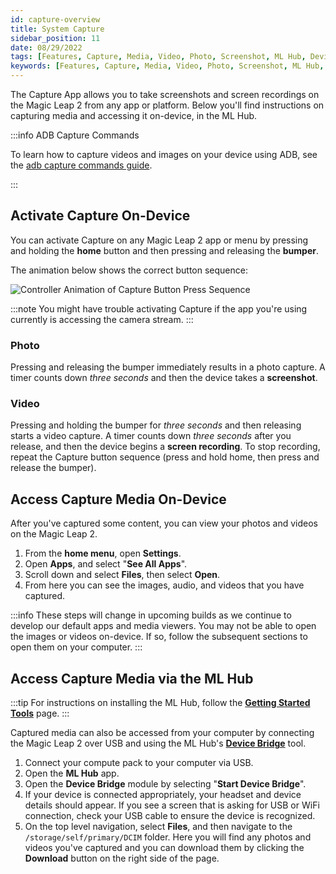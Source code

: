 ```yaml
---
id: capture-overview
title: System Capture
sidebar_position: 11
date: 08/29/2022
tags: [Features, Capture, Media, Video, Photo, Screenshot, ML Hub, Device Bridge, ADB]
keywords: [Features, Capture, Media, Video, Photo, Screenshot, ML Hub, Device Bridge, Recorder, Record]
---
```


The Capture App allows you to take screenshots and screen recordings on the Magic Leap 2 from any app or platform. Below you'll find instructions on capturing media and accessing it on-device, in the ML Hub.

:::info ADB Capture Commands

To learn how to capture videos and images on your device using ADB, see the [adb capture commands guide](/docs/guides/developer-tools/android-debug-bridge/android-capture-commands.md).

:::

## Activate Capture On-Device

You can activate Capture on any Magic Leap 2 app or menu by pressing and holding the **home** button and then pressing and releasing the **bumper**.

The animation below shows the correct button sequence:

![Controller Animation of Capture Button Press Sequence](/img/features/capture-controller.gif)

:::note
You might have trouble activating Capture if the app you're using currently is accessing the camera stream.
:::

### Photo

Pressing and releasing the bumper immediately results in a photo capture. A timer counts down *three seconds* and then the device takes a **screenshot**.

### Video

Pressing and holding the bumper for *three seconds* and then releasing starts a video capture. A timer counts down *three seconds* after you release, and then the device begins a **screen recording**. To stop recording, repeat the Capture button sequence (press and hold home, then press and release the bumper).

## Access Capture Media On-Device

After you've captured some content, you can view your photos and videos on the Magic Leap 2.

1. From the **home menu**, open **Settings**.
2. Open **Apps**, and select "**See All Apps**".
3. Scroll down and select **Files**, then select **Open**.
4. From here you can see the images, audio, and videos that you have captured.

:::info
These steps will change in upcoming builds as we continue to develop our default apps and media viewers. You may not be able to open the images or videos on-device. If so, follow the subsequent sections to open them on your computer.
:::

## Access Capture Media via the ML Hub

:::tip
For instructions on installing the ML Hub, follow the [**Getting Started Tools**](/docs/guides/getting-started/install-the-tools.md) page.
:::

Captured media can also be accessed from your computer by connecting the Magic Leap 2 over USB and using the ML Hub's [**Device Bridge**](/docs/guides/developer-tools/ml-hub/ml-hub-device-bridge.md) tool.

1. Connect your compute pack to your computer via USB.
2. Open the **ML Hub** app.
3. Open the **Device Bridge** module by selecting "**Start Device Bridge**".
4. If your device is connected appropriately, your headset and device details should appear. If you see a screen that is asking for USB or WiFi connection, check your USB cable to ensure the device is recognized.
5. On the top level navigation, select **Files**, and then navigate to the `/storage/self/primary/DCIM` folder. Here you will find any photos and videos you've captured and you can download them by clicking the **Download** button on the right side of the page.
